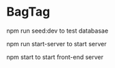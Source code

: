 # BagTag


npm run seed:dev to test databasae

npm run start-server to start server


npm start to start front-end server